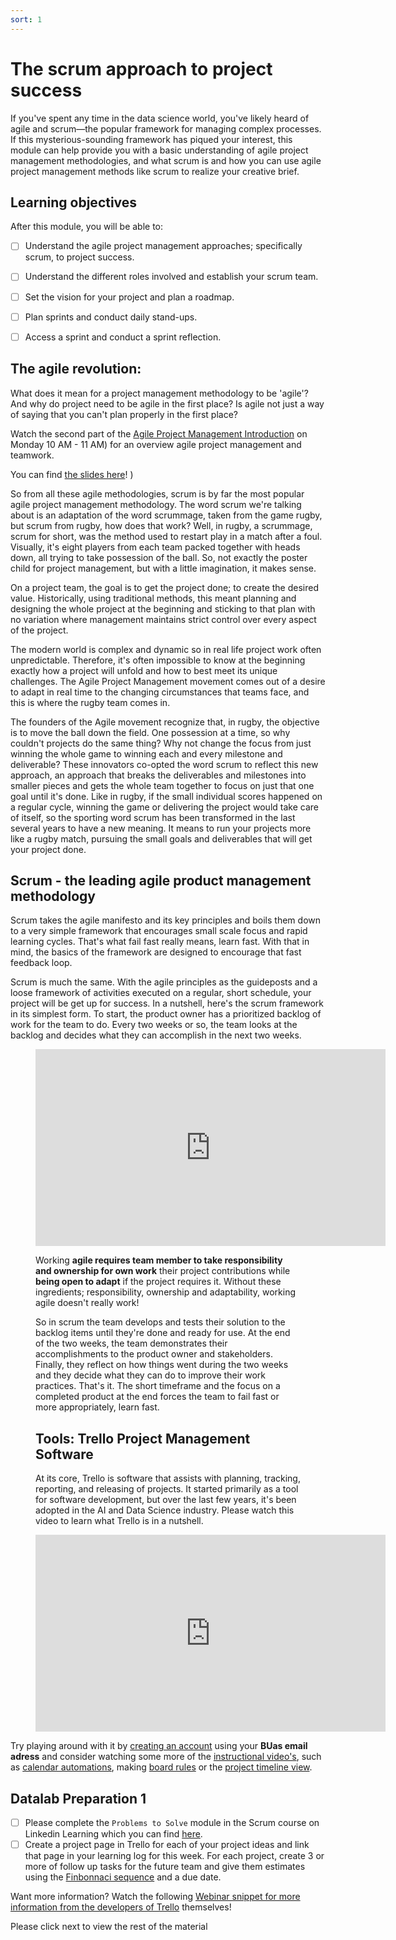 ```yaml
---
sort: 1
---
```


# The scrum approach to project success

If you've spent any time in the data science world, you've likely heard of
agile and scrum—the popular framework for managing complex processes.
If this mysterious-sounding framework has piqued your interest,
this module can help provide you with a basic understanding of agile project management methodologies, and what scrum is
and how you can use agile project management methods like scrum to realize your creative brief.

## Learning objectives
After this module, you will be able to:
- [ ] Understand the agile project management approaches; specifically scrum, to project success.
- [ ] Understand the different roles involved and establish your scrum team.
- [ ] Set the vision for your project and plan a roadmap.
- [ ] Plan sprints and conduct daily stand-ups.
- [ ] Access a sprint and conduct a sprint reflection.


## The agile revolution:
What does it mean for a project management methodology to be 'agile'? And why do project need to be agile in the first place? Is agile not just a way of saying that you can't plan properly in the first place?

Watch the second part of the [Agile Project Management Introduction](https://teams.microsoft.com/l/meetup-join/19%3ameeting_N2QyMmQ2ODktNzYwMy00NDk2LTgwMjYtMDAyNmNmMzkxNDMx%40thread.v2/0?context=%7b%22Tid%22%3a%220a33589b-0036-4fe8-a829-3ed0926af886%22%2c%22Oid%22%3a%225cef929d-ecf9-4fca-bf12-bc5ee065fc99%22%7d) on Monday 10 AM - 11 AM) for an overview agile project management and teamwork.

You can find [the slides here](./assets/AgileProjectManagementMethodologies.pptx)!
)

So from all these agile methodologies, scrum is by far the most popular agile project management methodology.
The word scrum we're talking about is an adaptation of the word scrummage,
taken from the game rugby, but scrum from rugby, how does that work?
Well, in rugby, a scrummage, scrum for short, was the method used to restart
play in a match after a foul.
Visually, it's eight players from each team packed together with heads down,
all trying to take possession of the ball.
So, not exactly the poster child for project management,
but with a little imagination, it makes sense.

On a project team, the goal is to get the project done; to create the desired value.
Historically, using traditional methods, this meant planning and designing
the whole project at the beginning and sticking to that plan with no variation where management maintains strict control over every aspect of the project.

The modern world is complex and dynamic so in real life project work often unpredictable.
Therefore, it's often impossible to know at the beginning exactly how a project will
unfold and how to best meet its unique challenges. The Agile Project Management
movement comes out of a desire to adapt in real time to the changing
circumstances that teams face, and this is where the rugby team comes in.

The founders of the Agile movement recognize that, in rugby, the objective is to move the ball down the field. One possession at a time, so why couldn't projects do the same thing?
Why not change the focus from just winning the whole game to winning each and
every milestone and deliverable? These innovators co-opted the word scrum to
reflect this new approach, an approach that breaks the deliverables and
milestones into smaller pieces and gets the whole team together to focus
on just that one goal until it's done. Like in rugby, if the small individual
scores happened on a regular cycle, winning the game or delivering the project
would take care of itself, so the sporting word scrum has been transformed in
the last several years to have a new meaning. It means to run your projects
more like a rugby match, pursuing the small goals and deliverables
that will get your project done.

## Scrum - the leading agile product management methodology

Scrum takes the agile manifesto and its key principles and boils them down
to a very simple framework that encourages small scale focus and rapid learning
cycles. That's what fail fast really means, learn fast. With that in mind,
the basics of the framework are designed to encourage that fast feedback loop.

Scrum is much the same. With the agile principles as the guideposts and a
loose framework of activities executed on a regular, short schedule, your
project will be get up for success. In a nutshell, here's the scrum framework
in its simplest form. To start, the product owner has a prioritized backlog
of work for the team to do. Every two weeks or so, the team looks at the
backlog and decides what they can accomplish in the next two weeks.

<!-- blank line -->
<figure class="video_container">
<iframe width="560" height="315" src="https://www.youtube.com/embed/b02ZkndLk1Y" title="YouTube video player" frameborder="0" allow="accelerometer; autoplay; clipboard-write; encrypted-media; gyroscope; picture-in-picture" allowfullscreen></iframe>
<!-- blank line -->



Working **agile requires team member to take responsibility and ownership for own work** their project contributions while **being open to adapt** if the project requires it. Without these ingredients; responsibility, ownership and adaptability, working agile doesn't really work!

So in scrum the team develops and tests their solution to the backlog items until they're
done and ready for use. At the end of the two weeks, the team demonstrates
their accomplishments to the product owner and stakeholders. Finally, they
reflect on how things went during the two weeks and they decide what they
can do to improve their work practices. That's it. The short timeframe and
the focus on a completed product at the end forces the team to fail fast
or more appropriately, learn fast.

## Tools: Trello Project Management Software
At its core, Trello is software that assists with planning, tracking, reporting,
and releasing of projects. It started primarily as a tool for software development,
but over the last few years, it's been adopted in the AI and Data Science industry.
Please watch this video to learn what Trello is in a nutshell.

<!-- blank line -->
<iframe width="560" height="315" src="https://www.youtube.com/embed/tVooja0Ta5I" title="YouTube video player" frameborder="0" allow="accelerometer; autoplay; clipboard-write; encrypted-media; gyroscope; picture-in-picture; web-share" allowfullscreen></iframe>

</figure>
<!-- blank line -->

Try playing around with it by [creating an account](https://trello.com/signup) using your **BUas email adress** and consider watching some more of the [instructional video's](https://www.youtube.com/@trello/videos), such as [calendar automations](https://www.youtube.com/watch?v=-f7Xw8iomW8), making [board rules](https://www.youtube.com/watch?v=WSMfGoXrL9I) or the [project timeline view](https://www.youtube.com/watch?v=HrsQAiMS9G8).

## Datalab Preparation 1

- [ ] Please complete the ```Problems to Solve``` module in the Scrum course on
Linkedin Learning which you can find [here](https://www.linkedin.com/learning/scrum-the-basics).
- [ ] Create a project page in Trello for each of your project ideas and link that page in your learning log for this week. For each project, create 3 or more of follow up tasks for the future team and give them estimates using the [Finbonnaci sequence](https://en.wikipedia.org/wiki/Fibonacci_sequence) and a due date. 

Want more information? Watch the following [Webinar snippet for more information from the developers of Trello](https://youtu.be/EEmJ0MevgWw?t=1430) themselves!

Please click next to view the rest of the material
